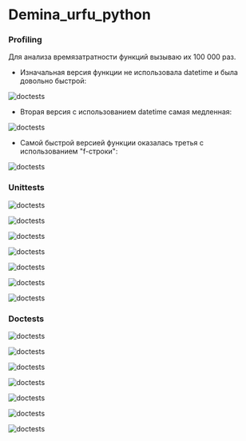 # Demina_urfu_python

### Profiling

Для анализа времязатратности функций вызываю их 100 000 раз.

- Изначальная версия функции не использовала datetime и была довольно быстрой:

![doctests](https://github.com/cutterror/Demina_urfu_python/blob/main/profile_screenshots/%D0%A1%D0%BA%D1%80%D0%B8%D0%BD%D1%88%D0%BE%D1%82%2029-12-2022%20185016.png)

- Вторая версия с использованием datetime самая медленная:

![doctests](https://github.com/cutterror/Demina_urfu_python/blob/main/profile_screenshots/%D0%A1%D0%BA%D1%80%D0%B8%D0%BD%D1%88%D0%BE%D1%82%2029-12-2022%20185644.png)

- Самой быстрой версией функции оказалась третья с использованием "f-строки":

![doctests](https://github.com/cutterror/Demina_urfu_python/blob/main/profile_screenshots/%D0%A1%D0%BA%D1%80%D0%B8%D0%BD%D1%88%D0%BE%D1%82%2029-12-2022%20184900.png)

### Unittests

![doctests](https://github.com/cutterror/Demina_urfu_python/blob/main/tests_screenshots/unittest/city.png)

![doctests](https://github.com/cutterror/Demina_urfu_python/blob/main/tests_screenshots/unittest/dataset.png)

![doctests](https://github.com/cutterror/Demina_urfu_python/blob/main/tests_screenshots/unittest/year.png)

![doctests](https://github.com/cutterror/Demina_urfu_python/blob/main/tests_screenshots/unittest/report.png)

![doctests](https://github.com/cutterror/Demina_urfu_python/blob/main/tests_screenshots/unittest/table.png)

![doctests](https://github.com/cutterror/Demina_urfu_python/blob/main/tests_screenshots/unittest/vacancy.png)

![doctests](https://github.com/cutterror/Demina_urfu_python/blob/main/tests_screenshots/unittest/statistic.png)

### Doctests

![doctests](https://github.com/cutterror/Demina_urfu_python/blob/main/tests_screenshots/doctests/city.png)

![doctests](https://github.com/cutterror/Demina_urfu_python/blob/main/tests_screenshots/doctests/dataset.png)

![doctests](https://github.com/cutterror/Demina_urfu_python/blob/main/tests_screenshots/doctests/year.png)

![doctests](https://github.com/cutterror/Demina_urfu_python/blob/main/tests_screenshots/doctests/report.png)

![doctests](https://github.com/cutterror/Demina_urfu_python/blob/main/tests_screenshots/doctests/table.png)

![doctests](https://github.com/cutterror/Demina_urfu_python/blob/main/tests_screenshots/doctests/vacancy.png)

![doctests](https://github.com/cutterror/Demina_urfu_python/blob/main/tests_screenshots/doctests/statistic.png)
